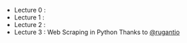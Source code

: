 * Lecture 0 :
* Lecture 1 :
* Lecture 2 :
* Lecture 3 : Web Scraping in Python Thanks to [@rugantio](https://github.com/rugantio)
